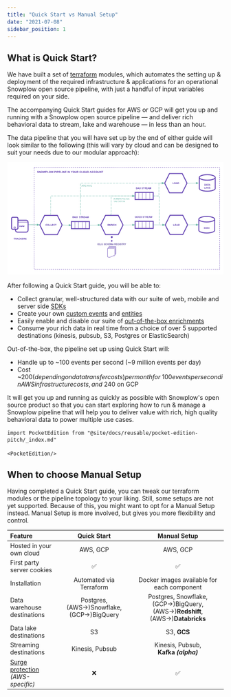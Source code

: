 ```yaml
---
title: "Quick Start vs Manual Setup"
date: "2021-07-08"
sidebar_position: 1
---
```


## What is Quick Start?

We have built a set of [terraform](https://www.terraform.io/docs/language/modules/develop/index.html) modules, which automates the setting up & deployment of the required infrastructure & applications for an operational Snowplow open source pipeline, with just a handful of input variables required on your side. 

The accompanying Quick Start guides for AWS or GCP will get you up and running with a Snowplow open source pipeline — and deliver rich behavioral data to stream, lake and warehouse — in less than an hour.

The data pipeline that you will have set up by the end of either guide will look similar to the following (this will vary by cloud and can be designed to suit your needs due to our modular approach):

![](images/image-3.png)

After following a Quick Start guide, you will be able to: 

- Collect granular, well-structured data with our suite of web, mobile and server side [SDKs](/docs/collecting-data/collecting-from-own-applications/index.md)
- Create your own [custom events](/docs/understanding-your-pipeline/events/index.md#self-describing-events) and [entities](/docs/understanding-your-pipeline/entities/index.md#custom-entities)
- Easily enable and disable our suite of [out-of-the-box enrichments](/docs/enriching-your-data/available-enrichments/index.md) 
- Consume your rich data in real time from a choice of over 5 supported destinations (kinesis, pubsub, S3, Postgres or ElasticSearch)

Out-of-the-box, the pipeline set up using Quick Start will: 

- Handle up to ~100 events per second (~9 million events per day)
- Cost ~$200 (depending on data transfer costs) per month for ~100 events per second in AWS infrastructure costs, and ~$240 on GCP

It will get you up and running as quickly as possible with Snowplow's open source product so that you can start exploring how to run & manage a Snowplow pipeline that will help you to deliver value with rich, high quality behavioral data to power multiple use cases.

```mdx-code-block
import PocketEdition from "@site/docs/reusable/pocket-edition-pitch/_index.md"

<PocketEdition/>
```

## When to choose Manual Setup

Having completed a Quick Start guide, you can tweak our terraform modules or the pipeline topology to your liking. Still, some setups are not yet supported. Because of this, you might want to opt for a Manual Setup instead. Manual Setup is more involved, but gives you more flexibility and control.

| Feature | Quick Start | Manual Setup |
|:--|:-:|:-:|
| Hosted in your own cloud | AWS, GCP | AWS, GCP |
| First party server cookies | :white_check_mark: | :white_check_mark: |
| Installation | Automated via Terraform | Docker images available for each component |
| Data warehouse destinations | Postgres, (AWS→)Snowflake, (GCP→)BigQuery | Postgres, Snowflake, (GCP→)BigQuery, (AWS→)**Redshift**, (AWS→)**Databricks** |
| Data lake destinations | S3 | S3, **GCS** |
| Streaming destinations | Kinesis, Pubsub | Kinesis, Pubsub, <nobr>**Kafka _(alpha)_**</nobr> |
| [Surge protection](/docs/getting-started-on-snowplow-open-source/setup-snowplow-on-aws/setup-the-snowplow-collector/set-up-an-sqs-buffer/index.md)<br/>_(AWS-specific)_ | :x: | :white_check_mark: |
